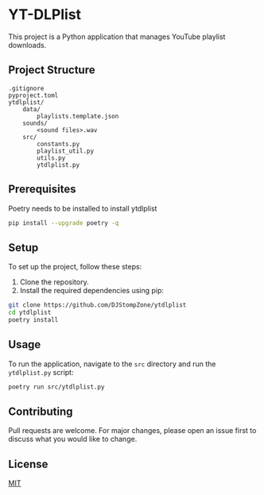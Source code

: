 # YT-DLPlist

This project is a Python application that manages YouTube playlist downloads.

## Project Structure

```
.gitignore
pyproject.toml
ytdlplist/
	data/
		playlists.template.json
	sounds/
        <sound files>.wav
	src/
		constants.py
		playlist_util.py
		utils.py
		ytdlplist.py
```

## Prerequisites

Poetry needs to be installed to install ytdlplist

```sh
pip install --upgrade poetry -q
```

## Setup

To set up the project, follow these steps:

1. Clone the repository.
2. Install the required dependencies using pip:

```sh
git clone https://github.com/DJStompZone/ytdlplist
cd ytdlplist
poetry install
```

## Usage

To run the application, navigate to the `src` directory and run the `ytdlplist.py` script:

```sh
poetry run src/ytdlplist.py
```

## Contributing

Pull requests are welcome. For major changes, please open an issue first to discuss what you would like to change.

## License

[MIT](https://choosealicense.com/licenses/mit/)